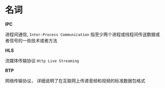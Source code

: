 # 名词

**IPC**

进程间通信, `Inter-Process Communication` 指至少两个进程或线程间传送数据或者信号的一些技术或者方法

**HLS**

流媒体传输协议 `Http Live Streaming`

**RTP**

网络传输协议， 详细说明了在互联网上传递音频和视频的标准数据包格式
